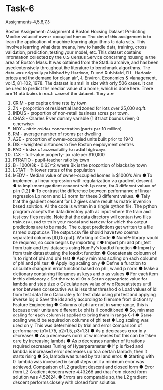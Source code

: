 # Task-6
Assignments-4,5,6,7,8

Boston Assignment:
Assignment 4
Boston Housing Dataset
Predicting Median value of owner-occupied homes
The aim of this assignment is to learn the application of machine learning algorithms to
data sets. This involves learning what data means, how to handle data, training, cross
validation, prediction, testing your model, etc.
This dataset contains information collected by the U.S Census Service concerning housing
in the area of Boston Mass. It was obtained from the StatLib archive, and has been used
extensively throughout the literature to benchmark algorithms. The data was originally
published by Harrison, D. and Rubinfeld, D.L. Hedonic prices and the demand for clean
air', J. Environ. Economics & Management, vol.5, 81-102, 1978.
The dataset is small in size with only 506 cases. It can be used to predict the median value
of a home, which is done here. There are 14 attributes in each case of the dataset. They
are:
1. CRIM - per capita crime rate by town
2. ZN - proportion of residential land zoned for lots over 25,000 sq.ft.
3. INDUS - proportion of non-retail business acres per town.
4. CHAS - Charles River dummy variable (1 if tract bounds river; 0 otherwise)
5. NOX - nitric oxides concentration (parts per 10 million)
6. RM - average number of rooms per dwelling
7. AGE - proportion of owner-occupied units built prior to 1940
8. DIS - weighted distances to five Boston employment centres
9. RAD - index of accessibility to radial highways
10. TAX - full-value property-tax rate per $10,000
11. PTRATIO - pupil-teacher ratio by town
12. B - 1000(Bk - 0.63)^2 where Bk is the proportion of blacks by town
13. LSTAT - % lower status of the population
14. MEDV - Median value of owner-occupied homes in $1000's
Aim
● To implement a linear regression with regularization via gradient descent.
● to implement gradient descent with Lp norm, for 3 different values of p in (1,2]
● To contrast the difference between performance of linear regression Lp norm and
L2 norm for these 3 different values.
● Tally that the gradient descent for L2 gives same result as matrix inversion based
solution.
All the code is written in a single python file. The python program accepts the data
directory path as input where the train and test csv files reside. Note that the data
directory will contain two files train.csv used to train your model and test.csv for which
the output predictions are to be made. The output predictions get written to a file
named output.csv. The output.csv file should have two comma separated columns
[ID,Output].
Working of Code
● NumPy library would be required, so code begins by importing it
● Import phi and phi_test from train and test datasets using NumPy's loadtxt function
● Import y from train dataset using the loadtxt function
● Concatenate coloumn of 1s to right of phi and phi_test
● Apply min max scaling on each coloumn of phi and phi_test
● Apply log scaling on y
● Define a function to calculate change in error function based on phi, w and p norm
● Make a dictionary containing filenames as keys and p as values
● For each item in this dictionary
o Set the w to all 0s
o Set an appropriate value for lambda and step size
o Calculate new value of w
o Repeat steps until error between consecutive ws is less than threshold
o Load values of id from test data file
o Calculate y for test data using phi test and applying inverse log
o Save the ids and y according to filename from dictionary
Feature Engineering
● Columns of phi are not in same range, this is because their units are different
i.e phi is ill conditioned
● So, min max scaling for each column is applied to bring them in range 0-1
● Same scaling would be required on columns of phi test
● Log scaling was used on y. This was determined by trial and error
Comparison of performance
(p1=1.75, p2=1.5, p3=1.3)
● As p decreases error in y decreases
● As p decreases norm of w increases but this can be taken care by increasing
lambda
● As p decreases number of iterations required decreases
Tuning of Hyperparameter
● If p is fixed and lambda is increased error decreases up to a certain lambda, then it
starts rising
● So, lambda was tuned by trial and error.
● Starting with 0, lambda was increased in small steps until a minimum error was
achieved.
Comparison of L2 gradient descent and closed form
● Error from L2 Gradient descent were 4.43268 and that from closed form solution
was 4.52624.
● Errors are comparable so, the L2 gradient descent performs closely with closed
form solution.

